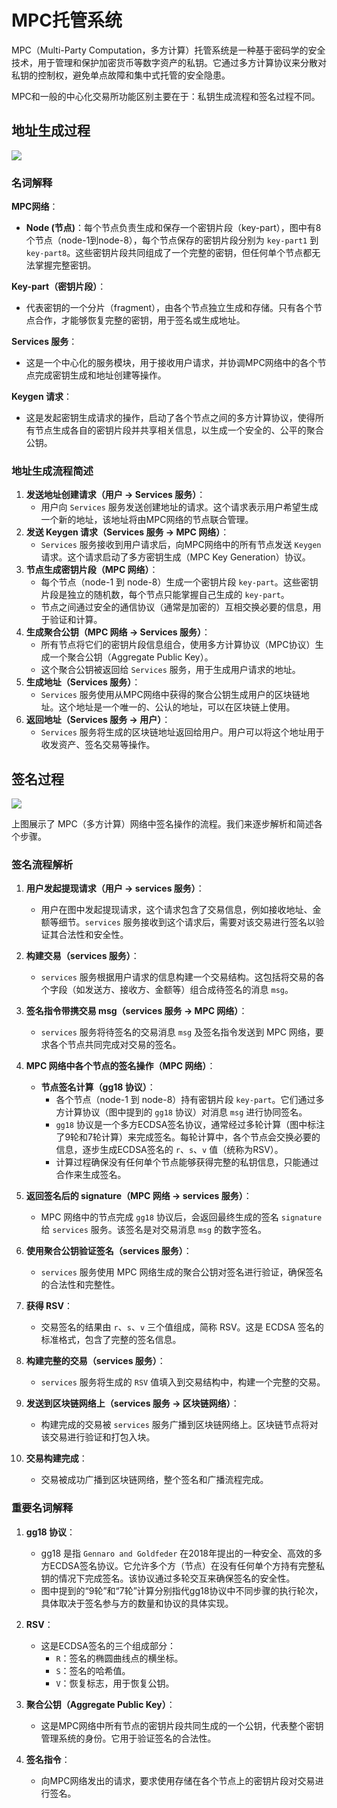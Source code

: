 # MPC托管系统

MPC（Multi-Party Computation，多方计算）托管系统是一种基于密码学的安全技术，用于管理和保护加密货币等数字资产的私钥。它通过多方计算协议来分散对私钥的控制权，避免单点故障和集中式托管的安全隐患。

MPC和一般的中心化交易所功能区别主要在于：私钥生成流程和签名过程不同。

## 地址生成过程

![](./img/01.png)

### 名词解释

**MPC网络**：

- **Node (节点)**：每个节点负责生成和保存一个密钥片段（key-part），图中有8个节点（node-1到node-8），每个节点保存的密钥片段分别为 `key-part1` 到 `key-part8`。这些密钥片段共同组成了一个完整的密钥，但任何单个节点都无法掌握完整密钥。

**Key-part（密钥片段）**：

- 代表密钥的一个分片（fragment），由各个节点独立生成和存储。只有各个节点合作，才能够恢复完整的密钥，用于签名或生成地址。

**Services 服务**：

- 这是一个中心化的服务模块，用于接收用户请求，并协调MPC网络中的各个节点完成密钥生成和地址创建等操作。

**Keygen 请求**：

- 这是发起密钥生成请求的操作，启动了各个节点之间的多方计算协议，使得所有节点生成各自的密钥片段并共享相关信息，以生成一个安全的、公平的聚合公钥。

### 地址生成流程简述

1. **发送地址创建请求（用户 → Services 服务）**：
   - 用户向 `Services` 服务发送创建地址的请求。这个请求表示用户希望生成一个新的地址，该地址将由MPC网络的节点联合管理。
2. **发送 Keygen 请求（Services 服务 → MPC 网络）**：
   - `Services` 服务接收到用户请求后，向MPC网络中的所有节点发送 `Keygen` 请求。这个请求启动了多方密钥生成（MPC Key Generation）协议。
3. **节点生成密钥片段（MPC 网络）**：
   - 每个节点（node-1 到 node-8）生成一个密钥片段 `key-part`。这些密钥片段是独立的随机数，每个节点只能掌握自己生成的 `key-part`。
   - 节点之间通过安全的通信协议（通常是加密的）互相交换必要的信息，用于验证和计算。
4. **生成聚合公钥（MPC 网络 → Services 服务）**：
   - 所有节点将它们的密钥片段信息组合，使用多方计算协议（MPC协议）生成一个聚合公钥（Aggregate Public Key）。
   - 这个聚合公钥被返回给 `Services` 服务，用于生成用户请求的地址。
5. **生成地址（Services 服务）**：
   - `Services` 服务使用从MPC网络中获得的聚合公钥生成用户的区块链地址。这个地址是一个唯一的、公认的地址，可以在区块链上使用。
6. **返回地址（Services 服务 → 用户）**：
   - `Services` 服务将生成的区块链地址返回给用户。用户可以将这个地址用于收发资产、签名交易等操作。

## 签名过程

![](./img/02.png)

上图展示了 MPC（多方计算）网络中签名操作的流程。我们来逐步解析和简述各个步骤。

### 签名流程解析

1. **用户发起提现请求（用户 → services 服务）**：
   - 用户在图中发起提现请求，这个请求包含了交易信息，例如接收地址、金额等细节。`services` 服务接收到这个请求后，需要对该交易进行签名以验证其合法性和安全性。

2. **构建交易（services 服务）**：
   - `services` 服务根据用户请求的信息构建一个交易结构。这包括将交易的各个字段（如发送方、接收方、金额等）组合成待签名的消息 `msg`。

3. **签名指令带携交易 msg（services 服务 → MPC 网络）**：
   - `services` 服务将待签名的交易消息 `msg` 及签名指令发送到 MPC 网络，要求各个节点共同完成对交易的签名。

4. **MPC 网络中各个节点的签名操作（MPC 网络）**：
   - **节点签名计算（gg18 协议）**：
     - 各个节点（node-1 到 node-8）持有密钥片段 `key-part`。它们通过多方计算协议（图中提到的 `gg18` 协议）对消息 `msg` 进行协同签名。
     - `gg18` 协议是一个多方ECDSA签名协议，通常经过多轮计算（图中标注了9轮和7轮计算）来完成签名。每轮计算中，各个节点会交换必要的信息，逐步生成ECDSA签名的 `r`、`s`、`v` 值（统称为RSV）。
     - 计算过程确保没有任何单个节点能够获得完整的私钥信息，只能通过合作来生成签名。

5. **返回签名后的 signature（MPC 网络 → services 服务）**：
   - MPC 网络中的节点完成 `gg18` 协议后，会返回最终生成的签名 `signature` 给 `services` 服务。该签名是对交易消息 `msg` 的数字签名。

6. **使用聚合公钥验证签名（services 服务）**：
   - `services` 服务使用 MPC 网络生成的聚合公钥对签名进行验证，确保签名的合法性和完整性。

7. **获得 RSV**：
   - 交易签名的结果由 `r`、`s`、`v` 三个值组成，简称 RSV。这是 ECDSA 签名的标准格式，包含了完整的签名信息。

8. **构建完整的交易（services 服务）**：
   - `services` 服务将生成的 `RSV` 值填入到交易结构中，构建一个完整的交易。

9. **发送到区块链网络上（services 服务 → 区块链网络）**：
   - 构建完成的交易被 `services` 服务广播到区块链网络上。区块链节点将对该交易进行验证和打包入块。

10. **交易构建完成**：
    - 交易被成功广播到区块链网络，整个签名和广播流程完成。

### 重要名词解释

1. **gg18 协议**：
   - gg18 是指 `Gennaro and Goldfeder` 在2018年提出的一种安全、高效的多方ECDSA签名协议。它允许多个方（节点）在没有任何单个方持有完整私钥的情况下完成签名。该协议通过多轮交互来确保签名的安全性。
   - 图中提到的“9轮”和“7轮”计算分别指代gg18协议中不同步骤的执行轮次，具体取决于签名参与方的数量和协议的具体实现。

2. **RSV**：
   - 这是ECDSA签名的三个组成部分：
     - `R`：签名的椭圆曲线点的横坐标。
     - `S`：签名的哈希值。
     - `V`：恢复标志，用于恢复公钥。

3. **聚合公钥（Aggregate Public Key）**：
   - 这是MPC网络中所有节点的密钥片段共同生成的一个公钥，代表整个密钥管理系统的身份。它用于验证签名的合法性。

4. **签名指令**：
   - 向MPC网络发出的请求，要求使用存储在各个节点上的密钥片段对交易进行签名。

